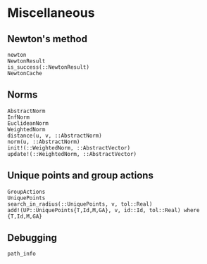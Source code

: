 # Miscellaneous

## Newton's method

```@docs
newton
NewtonResult
is_success(::NewtonResult)
NewtonCache
```

## Norms

```@docs
AbstractNorm
InfNorm
EuclideanNorm
WeightedNorm
distance(u, v, ::AbstractNorm)
norm(u, ::AbstractNorm)
init!(::WeightedNorm, ::AbstractVector)
update!(::WeightedNorm, ::AbstractVector)
```

## Unique points and group actions

```@docs
GroupActions
UniquePoints
search_in_radius(::UniquePoints, v, tol::Real)
add!(UP::UniquePoints{T,Id,M,GA}, v, id::Id, tol::Real) where {T,Id,M,GA}
```

## Debugging

```@docs
path_info
```
